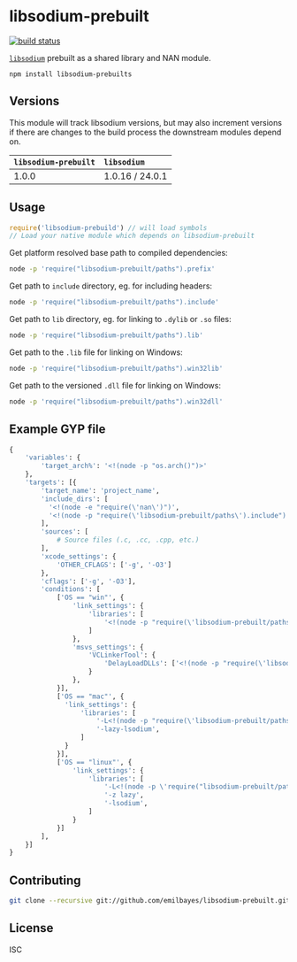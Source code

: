 # libsodium-prebuilt

[![build status](https://travis-ci.org/emilbayes/libsodium-prebuilt.svg?branch=master)](https://travis-ci.org/emilbayes/libsodium-prebuilt)

[`libsodium`](https://github.com/jedisct1/libsodium) prebuilt as a shared library and NAN module.

```
npm install libsodium-prebuilts
```

## Versions

This module will track libsodium versions, but may also increment versions if
there are changes to the build process the downstream modules depend on.

| `libsodium-prebuilt` | `libsodium`     |
|:---------------------|:----------------|
| 1.0.0                | 1.0.16 / 24.0.1 |

## Usage

```js
require('libsodium-prebuild') // will load symbols
// Load your native module which depends on libsodium-prebuilt

```

Get platform resolved base path to compiled dependencies:

```sh
node -p 'require("libsodium-prebuilt/paths").prefix'
```

Get path to `include` directory, eg. for including headers:

```sh
node -p 'require("libsodium-prebuilt/paths").include'
```

Get path to `lib` directory, eg. for linking to `.dylib` or `.so` files:

```sh
node -p 'require("libsodium-prebuilt/paths").lib'
```

Get path to the `.lib` file for linking on Windows:

```sh
node -p 'require("libsodium-prebuilt/paths").win32lib'
```

Get path to the versioned `.dll` file for linking on Windows:

```sh
node -p 'require("libsodium-prebuilt/paths").win32dll'
```

## Example GYP file

```python
{
    'variables': {
        'target_arch%': '<!(node -p "os.arch()")>'
    },
    'targets': [{
        'target_name': 'project_name',
        'include_dirs': [
          '<!(node -e "require(\'nan\')")',
          '<!(node -p "require(\'libsodium-prebuilt/paths\').include")'
        ],
        'sources': [
            # Source files (.c, .cc, .cpp, etc.)
        ],
        'xcode_settings': {
            'OTHER_CFLAGS': ['-g', '-O3']
        },
        'cflags': ['-g', '-O3'],
        'conditions': [
            ['OS == "win"', {
                'link_settings': {
                    'libraries': [
                        '<!(node -p "require(\'libsodium-prebuilt/paths\').win32lib")',
                    ]
                },
                'msvs_settings': {
                    'VCLinkerTool': {
                        'DelayLoadDLLs': ['<!(node -p "require(\'libsodium-prebuilt/paths\').win32dll")']
                    }
                },
            }],
            ['OS == "mac"', {
              'link_settings': {
                  'libraries': [
                      '-L<!(node -p "require(\'libsodium-prebuilt/paths\').lib")',
                      '-lazy-lsodium',
                  ]
              }
            }],
            ['OS == "linux"', {
                'link_settings': {
                    'libraries': [
                        '-L<!(node -p \'require("libsodium-prebuilt/paths").lib\')',
                        '-z lazy',
                        '-lsodium',
                    ]
                }
            }]
        ],
    }]
}
```

## Contributing

```sh
git clone --recursive git://github.com/emilbayes/libsodium-prebuilt.git
```

## License

ISC
